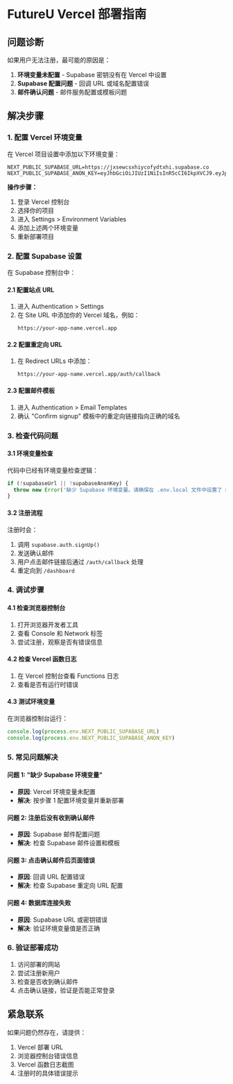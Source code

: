 # FutureU Vercel 部署指南

## 问题诊断

如果用户无法注册，最可能的原因是：

1. **环境变量未配置** - Supabase 密钥没有在 Vercel 中设置
2. **Supabase 配置问题** - 回调 URL 或域名配置错误
3. **邮件确认问题** - 邮件服务配置或模板问题

## 解决步骤

### 1. 配置 Vercel 环境变量

在 Vercel 项目设置中添加以下环境变量：

```
NEXT_PUBLIC_SUPABASE_URL=https://jxsewcsxhiycofydtxhi.supabase.co
NEXT_PUBLIC_SUPABASE_ANON_KEY=eyJhbGciOiJIUzI1NiIsInR5cCI6IkpXVCJ9.eyJpc3MiOiJzdXBhYmFzZSIsInJlZiI6Imp4c2V3Y3N4aGl5Y29meWR0eGhpIiwicm9sZSI6ImFub24iLCJpYXQiOjE3NTQzOTQ2NDcsImV4cCI6MjA2OTk3MDY0N30.yZmvdpVY3HkcHo0AANySLpUgyNsl0M6PUnEYnprJrcs
```

**操作步骤：**
1. 登录 Vercel 控制台
2. 选择你的项目
3. 进入 Settings > Environment Variables
4. 添加上述两个环境变量
5. 重新部署项目

### 2. 配置 Supabase 设置

在 Supabase 控制台中：

#### 2.1 配置站点 URL
1. 进入 Authentication > Settings
2. 在 Site URL 中添加你的 Vercel 域名，例如：
   ```
   https://your-app-name.vercel.app
   ```

#### 2.2 配置重定向 URL
1. 在 Redirect URLs 中添加：
   ```
   https://your-app-name.vercel.app/auth/callback
   ```

#### 2.3 配置邮件模板
1. 进入 Authentication > Email Templates
2. 确认 "Confirm signup" 模板中的重定向链接指向正确的域名

### 3. 检查代码问题

#### 3.1 环境变量检查
代码中已经有环境变量检查逻辑：

```typescript
if (!supabaseUrl || !supabaseAnonKey) {
  throw new Error('缺少 Supabase 环境变量。请确保在 .env.local 文件中设置了 NEXT_PUBLIC_SUPABASE_URL 和 NEXT_PUBLIC_SUPABASE_ANON_KEY。')
}
```

#### 3.2 注册流程
注册时会：
1. 调用 `supabase.auth.signUp()`
2. 发送确认邮件
3. 用户点击邮件链接后通过 `/auth/callback` 处理
4. 重定向到 `/dashboard`

### 4. 调试步骤

#### 4.1 检查浏览器控制台
1. 打开浏览器开发者工具
2. 查看 Console 和 Network 标签
3. 尝试注册，观察是否有错误信息

#### 4.2 检查 Vercel 函数日志
1. 在 Vercel 控制台查看 Functions 日志
2. 查看是否有运行时错误

#### 4.3 测试环境变量
在浏览器控制台运行：
```javascript
console.log(process.env.NEXT_PUBLIC_SUPABASE_URL)
console.log(process.env.NEXT_PUBLIC_SUPABASE_ANON_KEY)
```

### 5. 常见问题解决

#### 问题 1: "缺少 Supabase 环境变量"
- **原因**: Vercel 环境变量未配置
- **解决**: 按步骤 1 配置环境变量并重新部署

#### 问题 2: 注册后没有收到确认邮件
- **原因**: Supabase 邮件配置问题
- **解决**: 检查 Supabase 邮件设置和模板

#### 问题 3: 点击确认邮件后页面错误
- **原因**: 回调 URL 配置错误
- **解决**: 检查 Supabase 重定向 URL 配置

#### 问题 4: 数据库连接失败
- **原因**: Supabase URL 或密钥错误
- **解决**: 验证环境变量值是否正确

### 6. 验证部署成功

1. 访问部署的网站
2. 尝试注册新用户
3. 检查是否收到确认邮件
4. 点击确认链接，验证是否能正常登录

## 紧急联系

如果问题仍然存在，请提供：
1. Vercel 部署 URL
2. 浏览器控制台错误信息
3. Vercel 函数日志截图
4. 注册时的具体错误提示